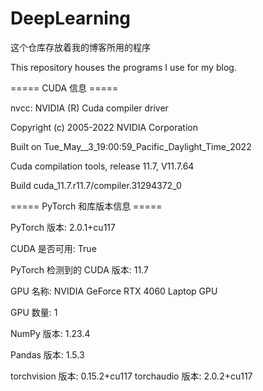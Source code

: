 # DeepLearning
这个仓库存放着我的博客所用的程序

This repository houses the programs I use for my blog.

===== CUDA 信息 =====

nvcc: NVIDIA (R) Cuda compiler driver

Copyright (c) 2005-2022 NVIDIA Corporation

Built on Tue_May__3_19:00:59_Pacific_Daylight_Time_2022

Cuda compilation tools, release 11.7, V11.7.64

Build cuda_11.7.r11.7/compiler.31294372_0


===== PyTorch 和库版本信息 =====

PyTorch 版本: 2.0.1+cu117

CUDA 是否可用: True

PyTorch 检测到的 CUDA 版本: 11.7

GPU 名称: NVIDIA GeForce RTX 4060 Laptop GPU

GPU 数量: 1

NumPy 版本: 1.23.4

Pandas 版本: 1.5.3

torchvision 版本: 0.15.2+cu117
torchaudio 版本: 2.0.2+cu117
